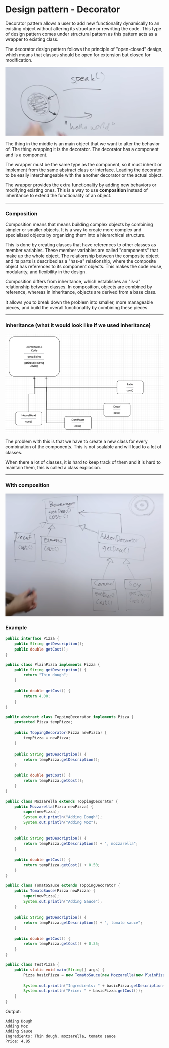 # Design pattern - Decorator

Decorator pattern allows a user to add new functionality dynamically to an existing object without altering its structure or rewriting the code. This type of design pattern comes under structural pattern as this pattern acts as a wrapper to existing class.

The decorator design pattern follows the principle of "open-closed" design, which means that classes should be open for extension but closed for modification.

<img src = "imgs/Screenshot 2023-05-21 at 19.00.57.png">

The thing in the middle is an main object that we want to alter the behavior of. 
The thing wrapping it is the decorator. The decorator has a component and is a component.

The wrapper must be the same type as the component, so it must inherit or implement from the same abstract class or interface. Leading the decorator to be easily interchangeable with the another decorator or the actual object.

The wrapper provides the extra functionality by adding new behaviors or modifying existing ones. This is a way to use **composition** instead of inheritance to extend the functionality of an object. 

--- 

### Composition
Composition means that means building complex objects by combining simpler or smaller objects. It is a way to create more complex and specialized objects by organizing them into a hierarchical structure.

This is done by creating classes that have references to other classes as member variables. These member variables are called "components" that make up the whole object. The relationship between the composite object and its parts is described as a "has-a" relationship, where the composite object has references to its component objects. This makes the code reuse, modularity, and flexibility in the design.

Composition differs from inheritance, which establishes an "is-a" relationship between classes. In composition, objects are combined by reference, whereas in inheritance, objects are derived from a base class.

It allows you to break down the problem into smaller, more manageable pieces, and build the overall functionality by combining these pieces.

---

### Inheritance (what it would look like if we used inheritance)

<img src = "imgs/Screenshot 2023-05-21 at 19.39.50.png">

The problem with this is that we have to create a new class for every combination of the components. This is not scalable and will lead to a lot of classes.

When there a lot of classes, it is hard to keep track of them and it is hard to maintain them, this is called a class explosion.

---

### With composition
<img src= "imgs/Screenshot 2023-05-21 at 20.15.45.png">


### Example

```java
public interface Pizza {
    public String getDescription();
    public double getCost();
}
```

```java
public class PlainPizza implements Pizza {
    public String getDescription() {
        return "Thin dough";
    }

    public double getCost() {
        return 4.00;
    }
}
```

```java
public abstract class ToppingDecorator implements Pizza {
    protected Pizza tempPizza;

    public ToppingDecorator(Pizza newPizza) {
        tempPizza = newPizza;
    }

    public String getDescription() {
        return tempPizza.getDescription();
    }

    public double getCost() {
        return tempPizza.getCost();
    }
}
```

```java
public class Mozzarella extends ToppingDecorator {
    public Mozzarella(Pizza newPizza) {
        super(newPizza);
        System.out.println("Adding Dough");
        System.out.println("Adding Moz");
    }

    public String getDescription() {
        return tempPizza.getDescription() + ", mozzarella";
    }

    public double getCost() {
        return tempPizza.getCost() + 0.50;
    }
}
```

```java
public class TomatoSauce extends ToppingDecorator {
    public TomatoSauce(Pizza newPizza) {
        super(newPizza);
        System.out.println("Adding Sauce");
    }

    public String getDescription() {
        return tempPizza.getDescription() + ", tomato sauce";
    }

    public double getCost() {
        return tempPizza.getCost() + 0.35;
    }
}
```

```java
public class TestPizza {
    public static void main(String[] args) {
        Pizza basicPizza = new TomatoSauce(new Mozzarella(new PlainPizza()));

        System.out.println("Ingredients: " + basicPizza.getDescription());
        System.out.println("Price: " + basicPizza.getCost());
    }
}
```

Output:

```
Adding Dough
Adding Moz
Adding Sauce
Ingredients: Thin dough, mozzarella, tomato sauce
Price: 4.85
```